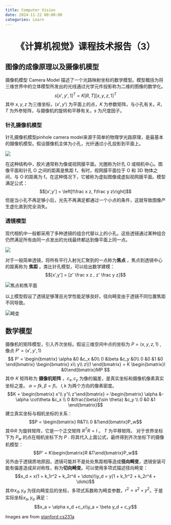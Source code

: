 ```yaml
---
title: Computer Vision
date: 2024-11-22 00:00:00
categories: Learn
---
```

# <center> 《计算机视觉》课程技术报告（3）</center>

## 图像的成像原理以及摄像机模型
摄像机模型 Camera Model 描述了一个光路映射坐标的数学模型。模型概括为将三维世界中的立体模型所发出的光线通过光学元件投影称为二维的图像的数学化。
$$s[x',y',1]^T = K[R,T][x,y,z,1]^T$$
其中 $x,y,z$ 为三维坐标，$(x',y')$ 为平面上的点，$K$ 为参数矩阵，与小孔有关。$R，T$ 为外参矩阵，与摄像机的旋转和平移有关。$s$ 为尺度因子。
### 针孔摄像机模型
针孔摄像机模型pinhole camera model来源于简单的物理学光路原理，是最基本的摄像机模型。假设摄像机主体为小孔，光纤通过小孔投影到平面上。

![](/img/pic1.png)  


在这种结构中，胶片通常称为像或视网膜平面。光圈称为针孔 O 或相机中心。图像平面和针孔 O 之间的距离是焦距 f。有时，视网膜平面位于 O 和 3D 物体之间，与 O 的距离为 f。在这种情况下，它被称为虚拟图像或虚拟视网膜平面。模型满足公式：
$$[x',y'] = \left[f\frac x z, f\frac y z\right]$$
但是当小孔不再足够小后，光先不再满足都通过一个小点的条件，这就导致图像产生虚化直到完全消失。

### 透镜模型
现代相机中一般都采用了多种透镜的组合代替以上的小孔。这些透镜通过某种组合仍然满足所有由同一点发出的光线最终都达到像平面上同一点。

![](/img/pic2.png)

对于一般简单透镜，将所有平行入射光汇聚到的一点称为**焦点** ，焦点到透镜中心的距离称为 **焦距** 。类比针孔模型，可以给出数学建模： 
$$[x',y'] = [z' \frac x z , z' \frac y z]$$

![焦点和焦平面](/img/pic3.png)

以上模型假设了透镜足够薄且光学性能足够良好。径向畸变由于透镜不同位置焦距不同导致。

![畸变](/img/pic4.png)

## 数学模型
摄像机的矩阵模型，引入齐次坐标。假设三维空间中点的坐标为 $P = (x,y,z,1)$ , 像点 $P' = (x' ,y' ,1)$ 
$$
P' = \begin{bmatrix} \alpha &0 &c_x &0\\
0 &\beta &c_y &0\\
0 &0 &1 &0 \end{bmatrix} \begin{bmatrix} x\\ y\\ z\\1 \end{bmatrix} = K \begin{bmatrix}I &0\end{bmatrix}MP
$$
其中 $K$ 矩阵称为 **摄像机矩阵** ，$c_x ,c_y$ 为像的偏差，是真实坐标和摄像机像素真实坐标之差。 $\alpha = fk, \beta = fl$。 $l,k$ 为两个方向的像素密度。
$$K =  \begin{bmatrix} x'\\ y'\\ z'\end{bmatrix} = \begin{bmatrix} \alpha &-\alpha \cot\theta &c_x \\
0 &\frac{\beta}{\sin \theta} &c_y \\
0 &0 &1  \end{bmatrix}$$
建立真实坐标与相机坐标的关系： 
$$P = \begin{bmatrix} R&T\\ 0 &1\end{bmatrix}P_w$$
其中$R$ 为旋转矩阵，它是一个正交矩阵 $R^TR = I$ 。 $T$ 为平移矩阵。
对于世界坐标下为 $P_w$ 的点在相机坐标下为 $P$ .
将其代入上面公式，最终得到齐次坐标下的摄像机模型： 
$$P' = K\begin{bmatrix}R &T\end{bmatrix}P_w$$
另外由于透镜质地原因，透镜可能并不是处处焦距相等造成**径向畸变**，透镜安装可能有偏差造成非对称性，称为**切向畸变**。可以使用多项式描述径向畸变：
$$x_d = x(1 + k_1r^2 + k_2r^4 + \dots)\\y_d = y(1 + k_1r^2 + k_2r^4 + \dots)$$
其中$x_d, y_d$ 为径向畸变后的坐标，多项式系数称为畸变参数，$r^2 = x^2 +y^2$。于是实际坐标$x_a, y_a$ 满足：
$$x_a = \alpha x_d +c_x\\y_a = \beta y_d + c_y$$

Images are from [stanford cs231a](https://web.stanford.edu/class/cs231a/course_notes/01-camera-models.pdf) 